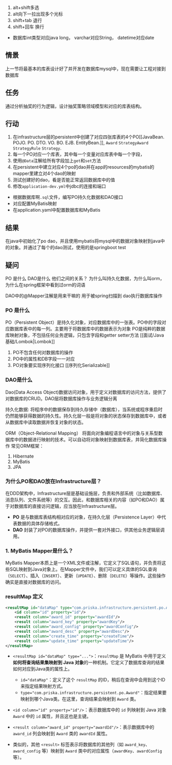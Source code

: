 1. alt+shift多选
2. alt向下一拉出现多个光标
3. shift+tab 退行
4. shift+回车 换行

- 数据库int类型对应java long， varchar对应String， datetime对应date

## 情景
上一节将最基本的库表设计好了并开发在数据库mysql中，现在需要让工程对接到数据库
## 任务
通过分析抽奖的行为逻辑，设计抽奖策略领域模型和对应的库表结构。
## 行动
1. 在infrastructure层的persistent中创建了对应四张库表的4个PO[[JavaBean. POJO. PO. DTO. VO. BO. EJB. EntityBean.]], `Award` `StrategyAward` `StrategyRule` `Strategy`. 
2. 每一个PO对应一个库表，其中每一个变量对应库表中每一个字段，
3. 使用`@Data`注解给所有字段加上`get`和`set`方法
4. 在persistent中建立对应4个po的dao并在app的resources的mybatis的mapper里建立对4个dao的映射
5. 测试创建好的dao，看是否能正常返回数据库中的值
6. 修改`application-dev.yml`中jdbc的连接和端口


- 根据数据库啊`.sql`文件，编写PO持久化数据和DAO接口
- 对应配置MyBatis映射
- 在application.yaml中配置数据库和MyBatis

## 结果
在java中初始化了po dao，并且使用mybatis将mysql中的数据对象映射到java中的对象。并通过了每个的dao测试，使用的是springboot test


## 疑问
PO 是什么 DAO是什么 他们之间的关系？ 为什么叫持久化数据，为什么叫orm，为什么在spring框架中看到过orm的词语

DAO中的@Mapper注解是用来干嘛的
用于被spring扫描到
dao执行数据库操作
### PO 是什么
PO（Persistent Object）是持久化对象，对应数据库中的一张表。PO中的字段对应数据库表中的每一列。主要用于将数据库中的数据表示为对象
PO是纯粹的数据库映射对象，不包括任何业务逻辑，只包含字段和getter setter方法 [[面试/Java基础/Lombok|Lombok]]
1. PO不包含任何对数据库的操作
2. PO中的属性和DB字段一一对应
3. PO对象要实现序列化接口 [[序列化Serializable]]
### DAO是什么
Dao(Data Access Object)数据访问对象，用于定义对数据库的访问方法，提供了对数据库的CRUD。DAO层将数据库操作与业务逻辑分离

持久化数据: 将程序中的数据保存到持久存储中（数据库），当系统或程序重启时仍然能够获得数据的持久性。持久化层一般是将对象的状态保存到数据库中，或者从数据库中读取数据并恢复对象的状态。

ORM（Object-Relational Mapping）
将面向对象编程语言中的对象与关系型数据库中的数据进行映射的技术。可以自动将对象映射到数据库表，并简化数据库操作
常见ORM框架：
1. Hibernate
2. MyBatis
3. JPA

### **为什么PO和DAO放在Infrastructure层？**

在DDD架构中，Infrastructure层是基础设施层，负责和外部系统（比如数据库、消息队列、文件系统等）的交互。因此，和数据库相关的内容（如PO和DAO）属于对数据库的直接访问逻辑，应当放在Infrastructure层。

- **PO** 是与数据库表结构相对应的对象，在持久化层（Persistence Layer）中代表数据的具体存储格式。
- **DAO** 封装了对PO的数据库操作，并提供一套对外接口，供其他业务逻辑层调用。

### 1. **MyBatis Mapper是什么？**

MyBatis Mapper本质上是一个XML文件或注解，它定义了SQL语句，并负责将这些SQL映射到Java对象上。在Mapper文件中，我们可以定义具体的SQL查询（`SELECT`）、插入（`INSERT`）、更新（`UPDATE`）、删除（`DELETE`）等操作。这些操作确实是直接对数据库的访问。

### resultMap 定义

```XML
<resultMap id="dataMap" type="com.priska.infrastructure.persistent.po.Award">
    <id column="id" property="id"/>
    <result column="award_id" property="awardId"/>
    <result column="award_key" property="awardKey"/>
    <result column="award_config" property="awardConfig"/>
    <result column="award_desc" property="awardDesc"/>
    <result column="create_time" property="createTime"/>
    <result column="update_time" property="updateTime"/>
</resultMap>
```

- `<resultMap id="dataMap" type="...">`：`resultMap` 是 MyBatis 中用于定义**如何将查询结果集映射到 Java 对象**的一种机制。它定义了数据库查询的结果如何对应到Java类的属性上。
    
    - `id="dataMap"`：定义了这个 `resultMap` 的ID，稍后在查询中会用到这个ID来指定结果映射方式。
    - `type="com.priska.infrastructure.persistent.po.Award"`：指定结果要映射到哪个Java类。在这里，查询结果会映射到 `Award` 类。
- `<id column="id" property="id"/>`：表示数据库中的 `id` 列映射到 Java 对象 `Award` 中的 `id` 属性，并且这也是主键。
    
- `<result column="award_id" property="awardId"/>`：表示数据库中的 `award_id` 列会映射到 `Award` 类的 `awardId` 属性。
    
- 类似的，其他 `<result>` 标签表示将数据库的其他列（如 `award_key`、`award_config` 等）映射到 `Award` 类中的对应属性（`awardKey`、`awardConfig` 等）。